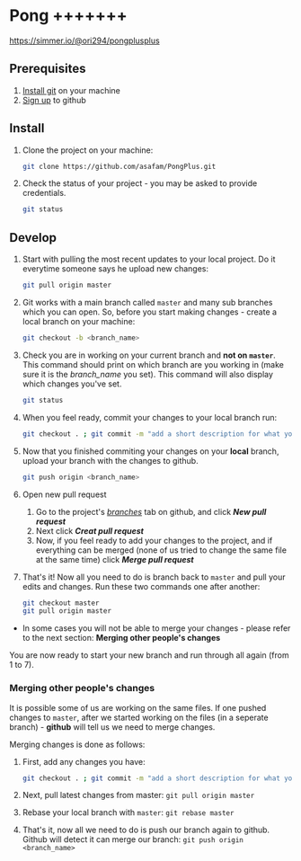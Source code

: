# Pong +++++++
https://simmer.io/@ori294/pongplusplus
## Prerequisites

1. [Install git](https://git-scm.com/download/) on your machine
2. [Sign up](http://www.github.com) to github

## Install

1. Clone the project on your machine:

    ```bash
    git clone https://github.com/asafam/PongPlus.git
    ```

2. Check the status of your project - you may be asked to provide credentials.

    ```bash
    git status
    ```

## Develop

1. Start with pulling the most recent updates to your local project. Do it everytime someone says he upload new changes:

    ```bash
    git pull origin master
    ```

2. Git works with a main branch called `master` and many sub branches which you can open. So, before you start making changes - create a local branch on your machine:

    ```bash
    git checkout -b <branch_name>
    ```

3. Check you are in working on your current branch and **not on `master`**. This command should print on which branch are you working in (make sure it is the *branch_name* you set). This command will also display which changes you've set.

    ```bash
    git status
    ```

4. When you feel ready, commit your changes to your local branch run:

    ```bash
    git checkout . ; git commit -m "add a short description for what you've done"
    ```

5. Now that you finished commiting your changes on your **local** branch, upload your branch with the changes to github.

    ```bash
    git push origin <branch_name>
    ```

6. Open new pull request
   1. Go to the project's [_branches_](https://github.com/asafam/PongPlus/branches) tab on github, and click **_New pull request_**
   2. Next click **_Creat pull request_**
   3. Now, if you feel ready to add your changes to the project, and if everything can be merged (none of us tried to change the same file at the same time) click **_Merge pull request_**

7. That's it! Now all you need to do is branch back to `master` and pull your edits and changes. Run these two commands one after another:

    ```bash
    git checkout master
    git pull origin master
    ```

* In some cases you will not be able to merge your changes - please refer to the next section: **Merging other people's changes**

You are now ready to start your new branch and run through all again (from 1 to 7).

### Merging other people's changes

It is possible some of us are working on the same files. If one pushed changes to `master`, after we started working on the files (in a seperate branch) - **github** will tell us we need to merge changes.

Merging changes is done as follows:

1. First, add any changes you have:

    ```bash
    git checkout . ; git commit -m "add a short description for what you've done"
    ```

2. Next, pull latest changes from master: `git pull origin master`
3. Rebase your local branch with `master`: `git rebase master`
4. That's it, now all we need to do is push our branch again to github. Github will detect it can merge our branch: `git push origin <branch_name>`
